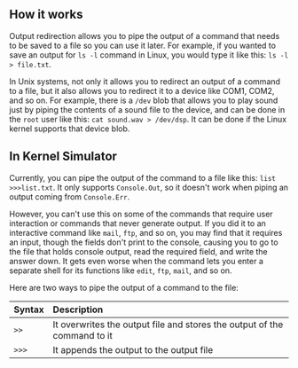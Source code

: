 ## How it works

Output redirection allows you to pipe the output of a command that needs to be saved to a file so you can use it later. For example, if you wanted to save an output for `ls -l` command in Linux, you would type it like this: `ls -l > file.txt`.

In Unix systems, not only it allows you to redirect an output of a command to a file, but it also allows you to redirect it to a device like COM1, COM2, and so on. For example, there is a `/dev` blob that allows you to play sound just by piping the contents of a sound file to the device, and can be done in the `root` user like this: `cat sound.wav > /dev/dsp`. It can be done if the Linux kernel supports that device blob.

## In Kernel Simulator

Currently, you can pipe the output of the command to a file like this: `list >>>list.txt`. It only supports `Console.Out`, so it doesn't work when piping an output coming from `Console.Err`.

However, you can't use this on some of the commands that require user interaction or commands that never generate output. If you did it to an interactive command like `mail`, `ftp`, and so on, you may find that it requires an input, though the fields don't print to the console, causing you to go to the file that holds console output, read the required field, and write the answer down. It gets even worse when the command lets you enter a separate shell for its functions like `edit`, `ftp`, `mail`, and so on.

Here are two ways to pipe the output of a command to the file:

| Syntax | Description
|:-------|:------------
| `>>`   | It overwrites the output file and stores the output of the command to it
| `>>>`  | It appends the output to the output file
